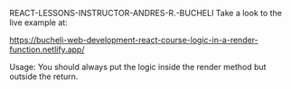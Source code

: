 REACT-LESSONS-INSTRUCTOR-ANDRES-R.-BUCHELI
Take a look to the live example at:

https://bucheli-web-development-react-course-logic-in-a-render-function.netlify.app/

Usage: You should always put the logic inside the render method but outside the return.
